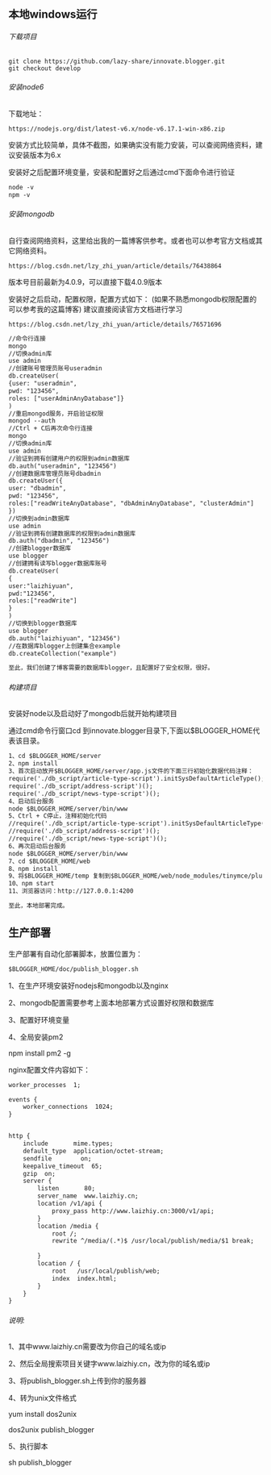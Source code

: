 ## 本地windows运行
###### 下载项目
```
git clone https://github.com/lazy-share/innovate.blogger.git
git checkout develop
```
###### 安装node6
下载地址：
```
https://nodejs.org/dist/latest-v6.x/node-v6.17.1-win-x86.zip
```
安装方式比较简单，具体不截图，如果确实没有能力安装，可以查阅网络资料，建议安装版本为6.x

安装好之后配置环境变量，安装和配置好之后通过cmd下面命令进行验证

```html
node -v
npm -v
```


###### 安装mongodb

自行查阅网络资料，这里给出我的一篇博客供参考。或者也可以参考官方文档或其它网络资料。
```
https://blog.csdn.net/lzy_zhi_yuan/article/details/76438864
```
版本号目前最新为4.0.9，可以直接下载4.0.9版本

安装好之后启动，配置权限，配置方式如下：
(如果不熟悉mongodb权限配置的可以参考我的这篇博客)
建议直接阅读官方文档进行学习
```
https://blog.csdn.net/lzy_zhi_yuan/article/details/76571696
```
```html
//命令行连接
mongo
//切换admin库
use admin
//创建账号管理员账号useradmin
db.createUser(
{user: "useradmin",
pwd: "123456",
roles: ["userAdminAnyDatabase"]}
)
//重启mongod服务，开启验证权限
mongod --auth
//Ctrl + C后再次命令行连接
mongo
//切换admin库
use admin
//验证到拥有创建用户的权限到admin数据库
db.auth("useradmin", "123456")
//创建数据库管理员账号dbadmin
db.createUser({
user: "dbadmin",
pwd: "123456",
roles:["readWriteAnyDatabase", "dbAdminAnyDatabase", "clusterAdmin"]
})
//切换到admin数据库
use admin
//验证到拥有创建数据库的权限到admin数据库
db.auth("dbadmin", "123456")
//创建blogger数据库
use blogger
//创建拥有读写blogger数据库账号
db.createUser(
{
user:"laizhiyuan",
pwd:"123456",
roles:["readWrite"]
}
)
//切换到blogger数据库
use blogger
db.auth("laizhiyuan", "123456")
//在数据库blogger上创建集合example
db.createCollection("example")

至此，我们创建了博客需要的数据库blogger，且配置好了安全权限，很好。

```
###### 构建项目
安装好node以及启动好了mongodb后就开始构建项目

通过cmd命令行窗口cd 到innovate.blogger目录下,下面以$BLOGGER_HOME代表该目录。
```html
1、cd $BLOGGER_HOME/server
2、npm install
3、首次启动放开$BLOGGER_HOME/server/app.js文件的下面三行初始化数据代码注释：
require('./db_script/article-type-script').initSysDefaultArticleType();
require('./db_script/address-script')();
require('./db_script/news-type-script')();
4、启动后台服务
node $BLOGGER_HOME/server/bin/www
5、Ctrl + C停止，注释初始化代码
//require('./db_script/article-type-script').initSysDefaultArticleType();
//require('./db_script/address-script')();
//require('./db_script/news-type-script')();
6、再次启动后台服务
node $BLOGGER_HOME/server/bin/www
7、cd $BLOGGER_HOME/web
8、npm install
9、将$BLOGGER_HOME/temp 复制到$BLOGGER_HOME/web/node_modules/tinymce/plugins目录下
10、npm start
11、浏览器访问：http://127.0.0.1:4200

至此，本地部署完成。

```

## 生产部署
生产部署有自动化部署脚本，放置位置为：
```html
$BLOGGER_HOME/doc/publish_blogger.sh
```
1、在生产环境安装好nodejs和mongodb以及nginx

2、mongodb配置需要参考上面本地部署方式设置好权限和数据库

3、配置好环境变量

4、全局安装pm2

npm install pm2 -g

nginx配置文件内容如下：
```html
worker_processes  1;

events {
    worker_connections  1024;
}


http {
    include       mime.types;
    default_type  application/octet-stream;
    sendfile        on;
    keepalive_timeout  65;
    gzip  on;
    server {
        listen       80;
        server_name  www.laizhiy.cn;
	    location /v1/api {
            proxy_pass http://www.laizhiy.cn:3000/v1/api;
        }
	    location /media {
            root /;
            rewrite ^/media/(.*)$ /usr/local/publish/media/$1 break;
          
        }
        location / {
            root   /usr/local/publish/web;
            index  index.html;
        }
    }
}

```
###### 说明:
1、其中www.laizhiy.cn需要改为你自己的域名或ip

2、然后全局搜索项目关键字www.laizhiy.cn，改为你的域名或ip

3、将publish_blogger.sh上传到你的服务器

4、转为unix文件格式

yum install dos2unix

dos2unix publish_blogger

5、执行脚本

sh publish_blogger

